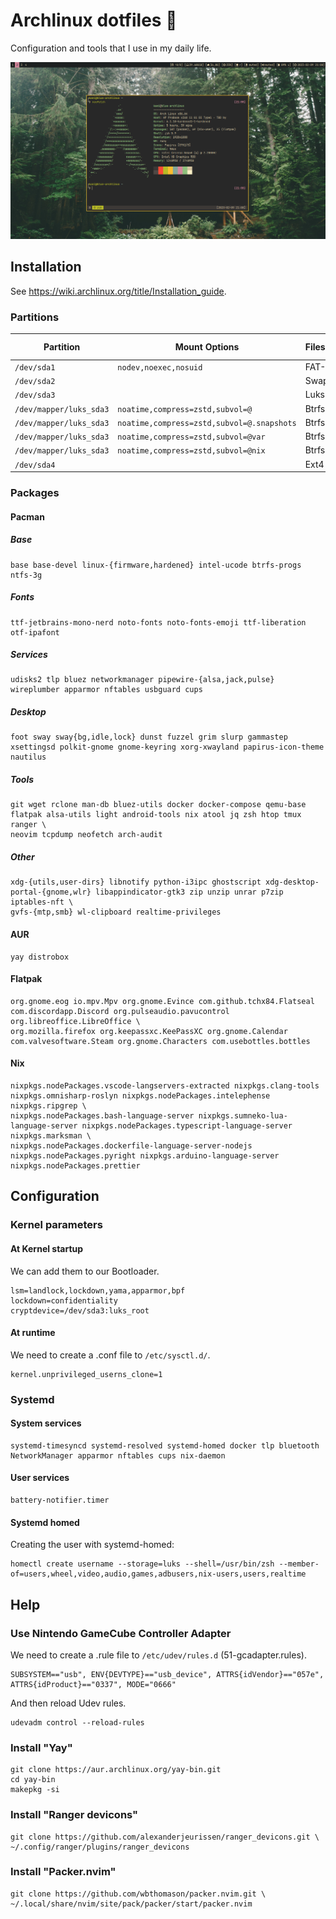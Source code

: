 # Archlinux dotfiles 🐧

Configuration and tools that I use in my daily life.

![](./src/screenshot.png)

## Installation
See https://wiki.archlinux.org/title/Installation_guide.

### Partitions
| Partition               | Mount Options                             | Filesystem     | Mount Point   |
|-------------------------|-------------------------------------------|----------------|---------------|
| `/dev/sda1`             |`nodev,noexec,nosuid`                      | FAT-32         | `/boot`       |
| `/dev/sda2`             |                                           | Swap           | [SWAP]        |
| `/dev/sda3`             |                                           | Luks2          |               |
| `/dev/mapper/luks_sda3` |`noatime,compress=zstd,subvol=@`           | Btrfs          | `/`           |
| `/dev/mapper/luks_sda3` |`noatime,compress=zstd,subvol=@.snapshots` | Btrfs          | `/.snapshots` |
| `/dev/mapper/luks_sda3` |`noatime,compress=zstd,subvol=@var`        | Btrfs          | `/var`        |
| `/dev/mapper/luks_sda3` |`noatime,compress=zstd,subvol=@nix`        | Btrfs          | `/nix`        |
| `/dev/sda4`             |                                           | Ext4           | `/home`       |

### Packages
#### Pacman
##### Base
```
base base-devel linux-{firmware,hardened} intel-ucode btrfs-progs ntfs-3g
```

##### Fonts
```
ttf-jetbrains-mono-nerd noto-fonts noto-fonts-emoji ttf-liberation otf-ipafont
```

##### Services
```
udisks2 tlp bluez networkmanager pipewire-{alsa,jack,pulse} wireplumber apparmor nftables usbguard cups
```

##### Desktop
```
foot sway sway{bg,idle,lock} dunst fuzzel grim slurp gammastep xsettingsd polkit-gnome gnome-keyring xorg-xwayland papirus-icon-theme nautilus
```

##### Tools
```
git wget rclone man-db bluez-utils docker docker-compose qemu-base flatpak alsa-utils light android-tools nix atool jq zsh htop tmux ranger \
neovim tcpdump neofetch arch-audit
```

##### Other
```
xdg-{utils,user-dirs} libnotify python-i3ipc ghostscript xdg-desktop-portal-{gnome,wlr} libappindicator-gtk3 zip unzip unrar p7zip iptables-nft \
gvfs-{mtp,smb} wl-clipboard realtime-privileges
```

#### AUR
```
yay distrobox
```

#### Flatpak
```
org.gnome.eog io.mpv.Mpv org.gnome.Evince com.github.tchx84.Flatseal com.discordapp.Discord org.pulseaudio.pavucontrol org.libreoffice.LibreOffice \
org.mozilla.firefox org.keepassxc.KeePassXC org.gnome.Calendar com.valvesoftware.Steam org.gnome.Characters com.usebottles.bottles
```

#### Nix
```
nixpkgs.nodePackages.vscode-langservers-extracted nixpkgs.clang-tools nixpkgs.omnisharp-roslyn nixpkgs.nodePackages.intelephense nixpkgs.ripgrep \
nixpkgs.nodePackages.bash-language-server nixpkgs.sumneko-lua-language-server nixpkgs.nodePackages.typescript-language-server nixpkgs.marksman \
nixpkgs.nodePackages.dockerfile-language-server-nodejs nixpkgs.nodePackages.pyright nixpkgs.arduino-language-server nixpkgs.nodePackages.prettier
```

## Configuration
### Kernel parameters
#### At Kernel startup
We can add them to our Bootloader.
```
lsm=landlock,lockdown,yama,apparmor,bpf
lockdown=confidentiality
cryptdevice=/dev/sda3:luks_root
```

#### At runtime
We need to create a .conf file to `/etc/sysctl.d/`.
```
kernel.unprivileged_userns_clone=1
```

### Systemd
#### System services
```
systemd-timesyncd systemd-resolved systemd-homed docker tlp bluetooth NetworkManager apparmor nftables cups nix-daemon
```

#### User services
```
battery-notifier.timer
```

#### Systemd homed
Creating the user with systemd-homed:
```
homectl create username --storage=luks --shell=/usr/bin/zsh --member-of=users,wheel,video,audio,games,adbusers,nix-users,users,realtime
```

## Help
### Use Nintendo GameCube Controller Adapter
We need to create a .rule file to `/etc/udev/rules.d` (51-gcadapter.rules).
```
SUBSYSTEM=="usb", ENV{DEVTYPE}=="usb_device", ATTRS{idVendor}=="057e", ATTRS{idProduct}=="0337", MODE="0666"
```
And then reload Udev rules.
```
udevadm control --reload-rules
```

### Install "Yay"
```
git clone https://aur.archlinux.org/yay-bin.git
cd yay-bin
makepkg -si
```

### Install "Ranger devicons"
```
git clone https://github.com/alexanderjeurissen/ranger_devicons.git \
~/.config/ranger/plugins/ranger_devicons
```

### Install "Packer.nvim"
```
git clone https://github.com/wbthomason/packer.nvim.git \
~/.local/share/nvim/site/pack/packer/start/packer.nvim
```
